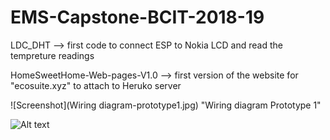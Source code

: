 # EMS-Capstone-BCIT-2018-19

LDC_DHT --> first code to connect ESP to Nokia LCD and read the tempreture readings

HomeSweetHome-Web-pages-V1.0 --> first version of the website for "ecosuite.xyz" to attach to Heruko server

![Screenshot](Wiring diagram-prototype1.jpg) "Wiring diagram Prototype 1"

![Alt text](relative/prototype1.jpg?raw=true "Prototype 1")
